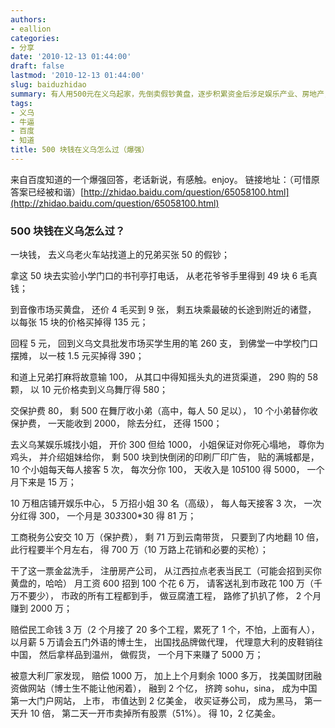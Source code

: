 ```yaml
---
authors:
- eallion
categories:
- 分享
date: '2010-12-13 01:44:00'
draft: false
lastmod: '2010-12-13 01:44:00'
slug: baiduzhidao
summary: 有人用500元在义乌起家，先倒卖假钞黄盘，逐步积累资金后涉足娱乐产业、房地产，最后通过造假货、融资上市等操作暴富。整个过程充满黑色幽默，讽刺了某些投机取巧的暴富手段。
tags:
- 义乌
- 牛逼
- 百度
- 知道
title: 500 块钱在义乌怎么过（爆强）
---
```


来自百度知道的一个爆强回答，老话新说，有感触。enjoy。
 链接地址：（可惜原答案已经被和谐）[http://zhidao.baidu.com/question/65058100.html](http://zhidao.baidu.com/question/65058100.html)
<h3>500 块钱在义乌怎么过？</h3>
一块钱，
去义乌老火车站找道上的兄弟买张 50 的假钞；

 拿这 50 块去实验小学门口的书刊亭打电话，
从老花爷爷手里得到 49 块 6 毛真钱；

 到音像市场买黄盘，
还价 4 毛买到 9 张，
剩五块乘最破的长途到附近的诸暨，
以每张 15 块的价格买掉得 135 元；

 回程 5 元，
回到义乌文具批发市场买学生用的笔 260 支，
到佛堂一中学校门口摆摊，
以一枝 1.5 元买掉得 390；

 和道上兄弟打麻将故意输 100，
从其口中得知摇头丸的进货渠道，
290 购的 58 颗，
以 10 元价格卖到义乌舞厅得 580；

 交保护费 80，
剩 500 在舞厅收小弟（高中，每人 50 足以），
10 个小弟替你收保护费，
一天能收到 2000，
除去分红，
还得 1500；

 去义乌某娱乐城找小姐，
开价 300 但给 1000，
小姐保证对你死心塌地，
尊你为鸡头，
并介绍姐妹给你，
剩 500 块到快倒闭的印刷厂印广告，
贴的满城都是，
10 个小姐每天每人接客 5 次，
每次分你 100，
天收入是 10*5*100 得 5000，
一个月下来是 15 万；

 10 万租店铺开娱乐中心，
5 万招小姐 30 名（高级），
每人每天接客 3 次，
一次分红得 300，
一个月是 30*3*300*30 得 81 万；

 工商税务公安交 10 万（保护费），
剩 71 万到云南带货，
只要到了内地翻 10 倍，
此行程要半个月左右，
得 700 万（10 万路上花销和必要的买枪）；

 干了这一票金盆洗手，
注册房产公司，
从江西拉点老表当民工（可能会招到买你黄盘的，哈哈）
月工资 600 招到 100 个花 6 万，
请客送礼到市政花 100 万（千万不要少），
市政的所有工程都到手，
做豆腐渣工程，
路修了扒扒了修，
2 个月赚到 2000 万；

 赔偿民工命钱 3 万（2 个月接了 20 多个工程，累死了 1 个，不怕，上面有人），
以月薪 5 万请会五门外语的博士生，
出国找品牌做代理，
代理意大利的皮鞋销往中国，
然后拿样品到温州，
做假货，
一个月下来赚了 5000 万；

 被意大利厂家发现，
赔偿 1000 万，
加上上个月剩余 1000 多万，
找美国财团融资做网站（博士生不能让他闲着），
融到 2 个亿，
挤跨 sohu，sina，
成为中国第一大门户网站，
上市，
市值达到 2 亿美金，
收买证券公司，
成为黑马，
第一天升 10 倍，
第二天一开市卖掉所有股票（51%）。
得 10，2 亿美金。